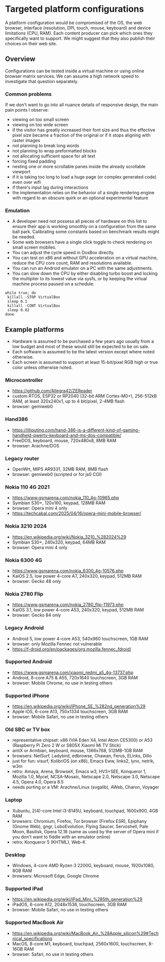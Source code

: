 # Targeted platform configurations

A platform configuration would be compromised of the OS, the web browser, interface (resolution, DPI, touch, mouse, keyboard) and device limitations (CPU, RAM). Each content producer can pick which ones they specifically want to support. We might suggest that they also publish their choices on their web site.

## Overview

Configurations can be tested inside a virtual machine or using online browser matrix services. We can assume a high network speed to investigate that question separately.

### Common problems

If we don't want to go into all nuance details of responsive design, the main pain points I observe:
* viewing on too small screen
* viewing on too wide screen
* if the visitor has greatly increased their font size and thus the effective pixel size became a fraction of the original or if it stops aligning with raster images
* not planning to break long words
* not planning to wrap preformatted blocks
* not allocating sufficient space for alt text
* forcing fixed padding
* nesting one or more scrollable panes inside the already scrollable viewport
* if it is taking too long to load a huge page (or complex generated code) even over wifi
* if there's input lag during interactions
* the implementation relies on the behavior of a single rendering engine with regard to an obscure quirk or an optional experimental feature

### Emulation

* A developer need not possess all pieces of hardware on this list to ensure their app is working smoothly on a configuration from the same ball park. Calibrating some constants based on benchmark results might be needed.
* Some web browsers have a single click toggle to check rendering on small screen mobiles.
* You can adjust the cycle speed in DosBox directly.
* You can test on x86 and without GPU acceleration on a virtual machine, reduce the CPU core count, RAM and resolutions available.
* You can run an Android emulator on a PC with the same adjustments.
* You can slow down the CPU by either disabling turbo boost and locking the multiplier to its lowest value via sysfs, or by keeping the virtual machine process paused on a schedule:

```
while true; do
 killall -STOP VirtualBox
 sleep 0.1
 killall -CONT VirtualBox
 sleep 0.02
done
```

## Example platforms

* Hardware is assumed to be purchased a few years ago usually from a low budget and most of these would still be expected to be on sale.
* Each software is assumed to be the latest version except where noted otherwise.
* Each screen is assumed to support at least 15-bit/pixel RGB high or true color unless otherwise noted.

### Microcontroller

* https://github.com/Allegra42/ZEReader
* custom RTOS, ESP32 or RP2040 (32-bit ARM Cortex-M0+), 256-512kB RAM, at least 320x240x1, up to 4 bit/pixel, 2-4MB flash
* browser: gemiweb0

### Hand386

* https://liliputing.com/hand-386-is-a-different-kind-of-gaming-handheld-qwerty-keyboard-and-ms-dos-compatible/
* FreeDOS, keyboard, mouse, 720x480x8, 8MB RAM
* browser: Arachne/DOS

### Legacy router

* OpenWrt, MIPS AR9331, 32MB RAM, 8MB flash
* browser: gemiweb0 (scripted or for js0 CGI)

### Nokia 110 4G 2021

* https://www.gsmarena.com/nokia_110_4g-10965.php
* Symbian S30+, 120x160, keypad, 128MB RAM
* browser: Opera mini 4 only
* https://techcabal.com/2025/04/16/opera-mini-mobile-browser/

### Nokia 3210 2024

* https://en.wikipedia.org/wiki/Nokia_3210_%282024%29
* Symbian S30+, 240x320, keypad, 64MB RAM
* browser: Opera mini 4 only

### Nokia 6300 4G

* https://www.gsmarena.com/nokia_6300_4g-10576.php
* KaiOS 2.5, low power 4-core A7, 240x320, keypad, 512MB RAM
* browser: Gecko 48 only

### Nokia 2780 Flip

* https://www.gsmarena.com/nokia_2780_flip-11973.php
* KaiOS 3.1, low power 4-core A53, 240x320, keypad, 512MB RAM
* browser: Gecko 84 only

### Legacy Android

* Android 5, low power 4-core A53, 540x960 touchscreen, 1GB RAM
* browser: only Mozilla Fennec not vulnerable
* https://f-droid.org/en/packages/org.mozilla.fennec_fdroid/

### Supported Android

* https://www.gsmarena.com/xiaomi_redmi_a5_4g-13737.php
* Android, 8-core A75 & A55, 720x1640 touchscreen, 3GB RAM
* browser: Mobile Chrome, no use in testing others

### Supported iPhone

* https://en.wikipedia.org/wiki/IPhone_SE_%282nd_generation%29
* Apple iOS, 6-core A13, 750x1334 touchscreen, 3GB RAM
* browser: Mobile Safari, no use in testing others

### Old SBC or TV box

* representative chipset: x86 (VIA Eden X4, Intel Atom CE5300) or A53 (Raspberry Pi Zero 2 W or S805X Xiaomi Mi TV Stick)
* antiX or Armbian, keyboard, mouse, 1366x768, 512MB-1GB RAM
* browsers: NetSurf, Ladybird, edbrowse, Chawan, Ferus, ELinks, Dillo
* just for fun: visurf, KolibriOS (on x86), Emacs Eww, links2, lynx, netrik, w3m
* retro: Amaya, Arena, BrowseX, Emacs w3, HV3+SEE, Konqueror 1, Mozilla 1.0, Mycel, NCSA-Mosaic, Netscape 2.0, Netscape 3.0, Netscape 4.5, Opera 4.0, Opera 8.5
* needs porting or a VM: Arachne/Linux (svgalib), AWeb, Charon, Voyager

### Laptop

* Xubuntu, 2(4)-core Intel i3-8145U, keyboard, touchpad, 1600x900, 4GB RAM
* browsers: Chromium, Firefox, Tor browser (Firefox ESR), Epiphany (Gnome Web), gngr, LoboEvolution, Flying Saucer, Servoshell, Pale Moon, Basilisk, Opera 12.18 (same as used by the server of Opera mini if you don't want to fiddle with an emulator online)
* retro: Konqueror 5 (KHTML), Web-K

### Desktop

* Windows, 4-core AMD Ryzen 3 2200G, keyboard, mouse, 1920x1080, 8GB RAM
* browsers: Microsoft Edge, Google Chrome

### Supported iPad

* https://en.wikipedia.org/wiki/IPad_Mini_%285th_generation%29
* iPadOS, 6-core A12, 2048x1536, touchscreen, 3GB RAM
* browser: Mobile Safari, no use in testing others

### Supported MacBook Air

* https://en.wikipedia.org/wiki/MacBook_Air_%28Apple_silicon%29#Technical_specifications
* MacOS, 8-core M1, keyboard, touchpad, 2560x1600, touchscreen, 8-16GB RAM
* browser: Safari, no use in testing others
